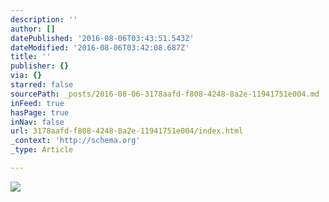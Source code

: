 ```yaml
---
description: ''
author: []
datePublished: '2016-08-06T03:43:51.543Z'
dateModified: '2016-08-06T03:42:08.687Z'
title: ''
publisher: {}
via: {}
starred: false
sourcePath: _posts/2016-08-06-3178aafd-f808-4248-8a2e-11941751e004.md
inFeed: true
hasPage: true
inNav: false
url: 3178aafd-f808-4248-8a2e-11941751e004/index.html
_context: 'http://schema.org'
_type: Article

---
```

![](https://the-grid-user-content.s3-us-west-2.amazonaws.com/e5451d59-4deb-489d-8685-01ba44911258.jpg)